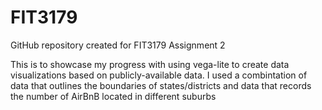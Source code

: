 # FIT3179


GitHub repository created for FIT3179 Assignment 2

This is to showcase my progress with using vega-lite to create data visualizations based on publicly-available data.
I used a combintation of data that outlines the boundaries of states/districts and data that records the number of AirBnB located in different suburbs
